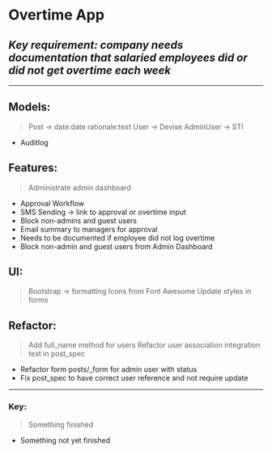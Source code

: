 # Overtime App

## *Key requirement: company needs documentation that salaried employees did or did not get overtime each week*
***
## Models:

> Post -> date:date rationale:text
> User -> Devise
> AdminUser -> STI
- Auditlog

## Features:
> Administrate admin dashboard
- Approval Workflow
- SMS Sending -> link to approval or overtime input
- Block non-admins and guest users
- Email summary to managers for approval
- Needs to be documented if employee did not log overtime
- Block non-admin and guest users from Admin Dashboard

## UI:
> Bootstrap -> formatting
> Icons from Font Awesome
> Update styles in forms

## Refactor:
> Add full_name method for users
> Refactor user association integration test in post_spec
- Refactor form posts/_form for admin user with status
- Fix post_spec to have correct user reference and not require update

***
### Key:
> Something finished
- Something not yet finished
